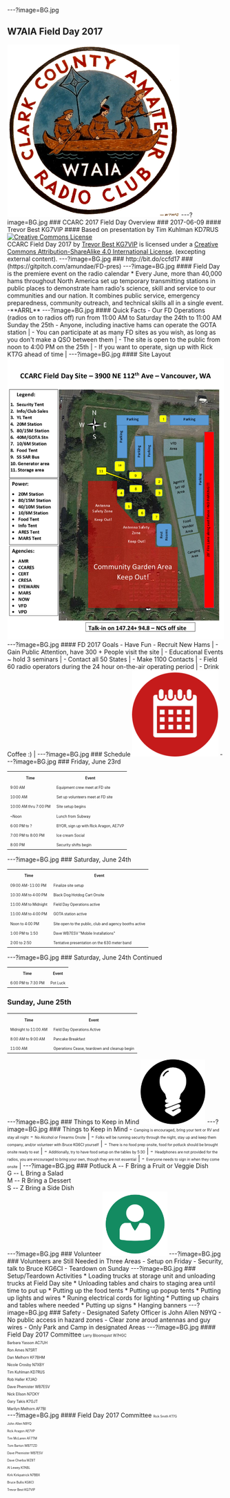 ---?image=BG.jpg
## W7AIA Field Day 2017
<img src="W7AIA.png" alt="Calendar Icon" height="400" width="400"> 
---?image=BG.jpg
### CCARC 2017 Field Day Overview
### 2017-06-09
#### Trevor Best KG7VIP
#### Based on presentation by Tim Kuhlman KD7RUS
<a rel="license" href="http://creativecommons.org/licenses/by-sa/4.0/"><img alt="Creative Commons License" style="border-width:0" src="https://i.creativecommons.org/l/by-sa/4.0/88x31.png" /></a><br /><span xmlns:dct="http://purl.org/dc/terms/" href="http://purl.org/dc/dcmitype/InteractiveResource" property="dct:title" rel="dct:type">CCARC Field Day 2017</span> by <a xmlns:cc="http://creativecommons.org/ns#" href="https://gitpitch.com/amundae/FD-pres" property="cc:attributionName" rel="cc:attributionURL">Trevor Best KG7VIP</a> is licensed under a <a rel="license" href="http://creativecommons.org/licenses/by-sa/4.0/">Creative Commons Attribution-ShareAlike 4.0 International License</a>. (excepting external content)</a>.
---?image=BG.jpg
### http://bit.do/ccfd17
### (https://gitpitch.com/amundae/FD-pres)
---?image=BG.jpg
#### Field Day is the premiere event on the radio calendar
* Every June, more than 40,000 hams throughout North America set up temporary transmitting stations in public places to demonstrate ham radio's science, skill and service to our communities and our nation. It combines public service, emergency preparedness, community outreach, and technical skills all in a single event. -**ARRL** 
---?image=BG.jpg
#### Quick Facts
- Our FD Operations (radios on to radios off) run from 11:00 AM to Saturday the 24th to 11:00 AM Sunday the 25th
- Anyone, including inactive hams can operate the GOTA station |
- You can participate at as many FD sites as you wish, as long as you don't make a QSO between them |
- The site is open to the public from noon to 4:00 PM on the 25th |
- If you want to operate, sign up with Rick KT7G ahead of time |
---?image=BG.jpg
#### Site Layout
<img src="SITE.png"> 
---?image=BG.jpg
#### FD 2017 Goals
- Have Fun
- Recruit New Hams |
- Gain Public Attention, have 300 + People visit the site |
- Educational Events ~ hold 3 seminars |
- Contact all 50 States |
- Make 1100 Contacts |
- Field 60 radio operators during the 24 hour on-the-air operating period |
- Drink Coffee :) |
---?image=BG.jpg
### Schedule
<img src="Calendar-Icon.png" alt="Calendar Icon" height="200" width="200"> 
---?image=BG.jpg
### Friday, June 23rd
<table>
  <tr>
    <th><span style="font-size:0.6em">Time</span></th>
    <th><span style="font-size:0.6em">Event</span></th> 
  </tr>
  <tr>
    <td><span style="font-size:0.6em">9:00 AM</span></td>
    <td><span style="font-size:0.6em">Equipment crew meet at FD site</span></td> 
  </tr>
  <tr class="fragment">
    <td><span style="font-size:0.6em">10:00 AM</span></td>
    <td><span style="font-size:0.6em">Set up volunteers meet at FD site</span></td>
  </tr>
  <tr class="fragment">
    <td><span style="font-size:0.6em">10:00 AM thru 7:00 PM</span></td>
    <td><span style="font-size:0.6em">Site setup begins</span></td>
  </tr>
  <tr class="fragment">
    <td><span style="font-size:0.6em">~Noon</span></td>
    <td><span style="font-size:0.6em">Lunch from Subway</span></td>
  </tr>
  <tr class="fragment">
    <td><span style="font-size:0.6em">6:00 PM to ?</span></td>
    <td><span style="font-size:0.6em">BYOR, sign up with Rick Aragon, AE7VP</span></td>
  </tr>
  <tr class="fragment">
    <td><span style="font-size:0.6em">7:00 PM to 8:00 PM</span></td>
    <td><span style="font-size:0.6em">Ice cream Social</span></td>
  </tr>
  <tr class="fragment">
    <td><span style="font-size:0.6em">8:00 PM</span></td>
    <td><span style="font-size:0.6em">Security shifts begin</span></td>
  </tr>
</table>
---?image=BG.jpg
### Saturday, June 24th
<table>
  <tr>
    <th><span style="font-size:0.6em">Time</span></th>
    <th><span style="font-size:0.6em">Event</span></th> 
  </tr>
  <tr>
    <td><span style="font-size:0.6em">09:00 AM-11:00 PM</span></td>
    <td><span style="font-size:0.6em">Finalize site setup</span></td> 
  </tr>
  <tr>
    <tr class="fragment">
    <td><span style="font-size:0.6em">10:30 AM to 4:00 PM</span></td>
    <td><span style="font-size:0.6em">Black Dog Hotdog Cart Onsite</span></td>
  </tr>
  <tr>
    <tr class="fragment">
    <td><span style="font-size:0.6em">11:00 AM to Midnight</span></td>
    <td><span style="font-size:0.6em">Field Day Operations active</span></td>
  </tr>
    <tr>
    <tr class="fragment">
    <td><span style="font-size:0.6em">11:00 AM to 4:00 PM</span></td>
    <td><span style="font-size:0.6em">GOTA station active</span></td>
  </tr>
    <tr class="fragment">
    <td><span style="font-size:0.6em">Noon to 4:00 PM </span></td>
    <td><span style="font-size:0.6em">Site open to the public, club and agency booths active</span></td>
  </tr>
    <tr>
    <tr class="fragment">
    <td><span style="font-size:0.6em">1:00 PM to 1:50</span></td>
    <td><span style="font-size:0.6em">Dave WB7ESV "Mobile Installations"</span></td>
  </tr>
    <tr>
    <tr class="fragment">
    <td><span style="font-size:0.6em">2:00 to 2:50</span></td>
    <td><span style="font-size:0.6em">Tentative presentation on the 630 meter band</span></td>
  </tr>
</table>
---?image=BG.jpg
### Saturday, June 24th Continued
<table>
  <tr>
    <th><span style="font-size:0.6em">Time</span></th>
    <th><span style="font-size:0.6em">Event</span></th> 
  </tr>
   <tr>
    <td><span style="font-size:0.6em">6:00 PM to 7:30 PM</span></td>
    <td><span style="font-size:0.6em">Pot Luck</span></td>
  </tr>
</table>
<h3>Sunday, June 25th</h3>
<table>
  <tr>
    <th><span style="font-size:0.6em">Time</span></th>
    <th><span style="font-size:0.6em">Event</span></th> 
  </tr>
  <tr>
    <td><span style="font-size:0.6em">Midnight to 11:00 AM</span></td>
    <td><span style="font-size:0.6em">Field Day Operations Active</span></td> 
  </tr>
  <tr>
    <td><span style="font-size:0.6em">8:00 AM to 9:00 AM</span></td>
    <td><span style="font-size:0.6em">Pancake Breakfast</span></td>
  </tr>
  <tr>
    <td><span style="font-size:0.6em">11:00 AM</span></td>
    <td><span style="font-size:0.6em">Operations Cease, teardown and cleanup begin</span></td>
  </tr>
  </table>
---?image=BG.jpg
### Things to Keep in Mind
<img src="LIGHT.png" alt="light bulb" height="150" width="150"> 
---?image=BG.jpg
### Things to Keep in Mind
- <td><span style="font-size:0.6em">Camping is encouraged, bring your tent or RV and stay all night</span>
- <td><span style="font-size:0.6em">No Alcohol or Firearms Onsite</span> |
- <td><span style="font-size:0.6em">Folks will be running security through the night, stay up and keep them company, and/or volunteer with Bruce KG6CI yourself</span> |
- <td><span style="font-size:0.6em">There is no food prep onsite, food for potluck should be brought onsite ready to eat</span> |
- <td><span style="font-size:0.6em">Additionally, try to have food setup on the tables by 5:30</span> |
- <td><span style="font-size:0.6em">Headphones are not provided for the radios, you are encouraged to bring your own, though they are not essential</span> |
- <td><span style="font-size:0.6em">Everyone needs to sign in when they come onsite</span> |
---?image=BG.jpg
### Potluck
A -- F Bring a Fruit or Veggie Dish<br>
G -- L Bring a Salad<br>
M -- R Bring a Dessert<br>
S -- Z Bring a Side Dish<br>
---?image=BG.jpg
### Volunteer
<img src="PERSON.png" alt="Person Icon" height="150" width="150"> 
---?image=BG.jpg
### Volunteers are Still Needed in Three Areas
- Setup on Friday
- Security, talk to Bruce KG6CI
- Teardown on Sunday
---?image=BG.jpg
### Setup/Teardown Activities
* Loading trucks at storage unit and unloading trucks at Field Day site
* Unloading tables and chairs to staging area until time to put up
* Putting up the food tents
* Putting up popup tents
* Putting up lights and wires
* Runing electrical cords for lighting
* Putting up chairs and tables where needed
* Putting up signs
* Hanging banners
---?image=BG.jpg
### Safety
- Designated Safety Officer is John Allen N9YQ
- No public access in hazard zones
- Clear zone aroud antennas and guy wires
- Only Park and Camp in designated Areas
---?image=BG.jpg
#### Field Day 2017 Committee
<span style="font-size:0.6em"> 
Larry Bloomquist W7HGC<br>
Barbara Yasson AC7UH<br>
Ron Ames N7SRT<br>
Dan Melhorn KF7BHM<br>
Nicole Crosby N7XBY<br>
Tim Kuhlman KD7RUS<br>
Rob Haller K7JAO<br>
Dave Phemister WB7ESV<br>
Nick Ellson N7CKY<br>
Gary Takis K7GJT<br>
Marilyn Melhorn AF7BI<br>
</span>
---?image=BG.jpg
#### Field Day 2017 Committee
<span style="font-size:0.5em">
Rick Smith KT7G<br>
John Allen N9YQ<br>
Rick Aragon AE7VP<br>
Tim McLaren AF7TM<br>
Tom Barton WB7TZD<br>
Dave Phemister WB7ESV<br>
Dave Cherba WZ8T<br>
Al Lewey K7ABL<br>
Kirk Kirkpatrick N7BBX <br>
Bruce Bullis KG6CI<br>
Trevor Best KG7VIP<br></span>
